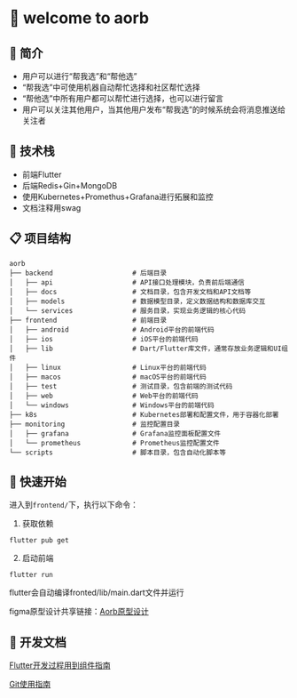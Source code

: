 # 👐 welcome to aorb

## 💖 简介

- 用户可以进行“帮我选”和“帮他选”
- “帮我选”中可使用机器自动帮忙选择和社区帮忙选择
- “帮他选”中所有用户都可以帮忙进行选择，也可以进行留言
- 用户可以关注其他用户，当其他用户发布“帮我选”的时候系统会将消息推送给关注者

## 💪 技术栈

- 前端Flutter
- 后端Redis+Gin+MongoDB
- 使用Kubernetes+Promethus+Grafana进行拓展和监控
- 文档注释用swag

## 📋 项目结构
```shell
aorb
├── backend                    # 后端目录
│   ├── api                    # API接口处理模块，负责前后端通信
│   ├── docs                   # 文档目录，包含开发文档和API文档等
│   ├── models                 # 数据模型目录，定义数据结构和数据库交互
│   └── services               # 服务目录，实现业务逻辑的核心代码
├── frontend                   # 前端目录
│   ├── android                # Android平台的前端代码
│   ├── ios                    # iOS平台的前端代码
│   ├── lib                    # Dart/Flutter库文件，通常存放业务逻辑和UI组件
│   ├── linux                  # Linux平台的前端代码
│   ├── macos                  # macOS平台的前端代码
│   ├── test                   # 测试目录，包含前端的测试代码
│   ├── web                    # Web平台的前端代码
│   └── windows                # Windows平台的前端代码
├── k8s                        # Kubernetes部署和配置文件，用于容器化部署
├── monitoring                 # 监控配置目录
│   ├── grafana                # Grafana监控面板配置文件
│   └── prometheus             # Prometheus监控配置文件
└── scripts                    # 脚本目录，包含自动化脚本等
```


## 🚀 快速开始

进入到`frontend/`下，执行以下命令：

1.  获取依赖

```shell
flutter pub get
```

2.  启动前端
```shell
flutter run
```
flutter会自动编译fronted/lib/main.dart文件并运行

figma原型设计共享链接：[Aorb原型设计](https://www.figma.com/design/roDqwgrlbQo29vpSqeCVFw/Aorb?node-id=0-1&t=SOBamnPsEXegjKDF-1)

## 📝 开发文档

[Flutter开发过程用到组件指南](https://bignosecat.yuque.com/org-wiki-bignosecat-an84wk/ww9doa/duovwzv5mrr4nwuk?singleDoc#《Flutter开发用到的组件和相关知识》)

[Git使用指南](http://sirius1y.top/posts/notes/dev/%E6%8C%87%E5%8D%97%E5%9B%A2%E9%98%9Fgit%E5%8D%8F%E4%BD%9C/)